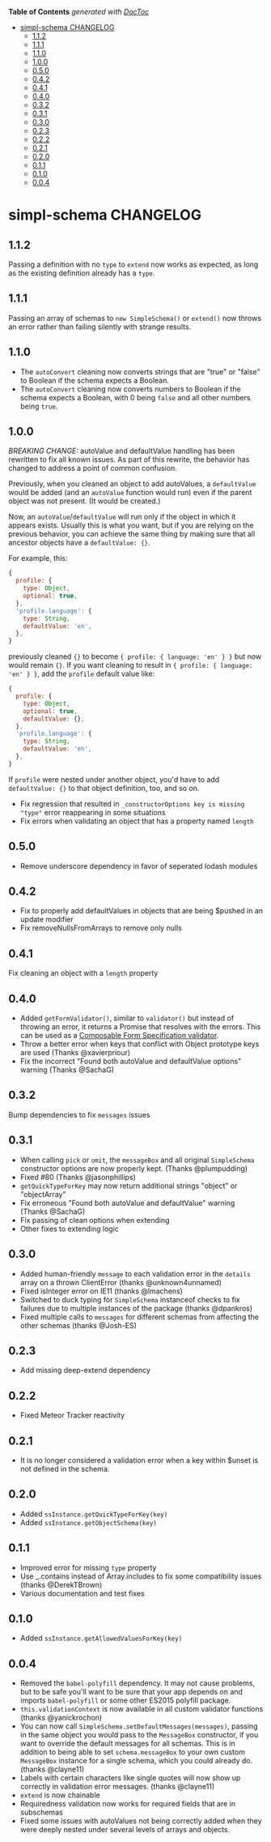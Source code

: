 <!-- START doctoc generated TOC please keep comment here to allow auto update -->
<!-- DON'T EDIT THIS SECTION, INSTEAD RE-RUN doctoc TO UPDATE -->
**Table of Contents**  *generated with [DocToc](https://github.com/thlorenz/doctoc)*

- [simpl-schema CHANGELOG](#simpl-schema-changelog)
  - [1.1.2](#112)
  - [1.1.1](#111)
  - [1.1.0](#110)
  - [1.0.0](#100)
  - [0.5.0](#050)
  - [0.4.2](#042)
  - [0.4.1](#041)
  - [0.4.0](#040)
  - [0.3.2](#032)
  - [0.3.1](#031)
  - [0.3.0](#030)
  - [0.2.3](#023)
  - [0.2.2](#022)
  - [0.2.1](#021)
  - [0.2.0](#020)
  - [0.1.1](#011)
  - [0.1.0](#010)
  - [0.0.4](#004)

<!-- END doctoc generated TOC please keep comment here to allow auto update -->

# simpl-schema CHANGELOG

## 1.1.2

Passing a definition with no `type` to `extend` now works as expected, as long as the existing definition already has a `type`.

## 1.1.1

Passing an array of schemas to `new SimpleSchema()` or `extend()` now throws an error rather than failing silently with strange results.

## 1.1.0

- The `autoConvert` cleaning now converts strings that are "true" or "false" to Boolean if the schema expects a Boolean.
- The `autoConvert` cleaning now converts numbers to Boolean if the schema expects a Boolean, with 0 being `false` and all other numbers being `true`.

## 1.0.0

*BREAKING CHANGE:* autoValue and defaultValue handling has been rewritten to fix all known issues. As part of this rewrite, the behavior has changed to address a point of common confusion.

Previously, when you cleaned an object to add autoValues, a `defaultValue` would be added (and an `autoValue` function would run) even if the parent object was not present. (It would be created.)

Now, an `autoValue`/`defaultValue` will run only if the object in which it appears exists. Usually this is what you want, but if you are relying on the previous behavior, you can achieve the same thing by making sure that all ancestor objects have a `defaultValue: {}`.

For example, this:

```js
{
  profile: {
    type: Object,
    optional: true,
  },
  'profile.language': {
    type: String,
    defaultValue: 'en',
  },
}
```

previously cleaned `{}` to become `{ profile: { language: 'en' } }` but now would remain `{}`. If you want cleaning to result in `{ profile: { language: 'en' } }`, add the `profile` default value like:

```js
{
  profile: {
    type: Object,
    optional: true,
    defaultValue: {},
  },
  'profile.language': {
    type: String,
    defaultValue: 'en',
  },
}
```

If `profile` were nested under another object, you'd have to add `defaultValue: {}` to that object definition, too, and so on.

- Fix regression that resulted in `_constructorOptions key is missing "type"` error reappearing in some situations
- Fix errors when validating an object that has a property named `length`

## 0.5.0

- Remove underscore dependency in favor of seperated lodash modules

## 0.4.2

- Fix to properly add defaultValues in objects that are being $pushed in an update modifier
- Fix removeNullsFromArrays to remove only nulls

## 0.4.1

Fix cleaning an object with a `length` property

## 0.4.0

- Added `getFormValidator()`, similar to `validator()` but instead of throwing an error, it returns a Promise that resolves with the errors. This can be used as a [Composable Form Specification validator](http://forms.dairystatedesigns.com/user/validation/).
- Throw a better error when keys that conflict with Object prototype keys are used (Thanks @xavierpriour)
- Fix the incorrect "Found both autoValue and defaultValue options" warning (Thanks @SachaG)

## 0.3.2

Bump dependencies to fix `messages` issues

## 0.3.1

- When calling `pick` or `omit`, the `messageBox` and all original `SimpleSchema` constructor options are now properly kept. (Thanks @plumpudding)
- Fixed #80 (Thanks @jasonphillips)
- `getQuickTypeForKey` may now return additional strings "object" or "objectArray"
- Fix erroneous "Found both autoValue and defaultValue" warning (Thanks @SachaG)
- Fix passing of clean options when extending
- Other fixes to extending logic

## 0.3.0

- Added human-friendly `message` to each validation error in the `details` array on a thrown ClientError (thanks @unknown4unnamed)
- Fixed isInteger error on IE11 (thanks @lmachens)
- Switched to duck typing for `SimpleSchema` instanceof checks to fix failures due to multiple instances of the package (thanks @dpankros)
- Fixed multiple calls to `messages` for different schemas from affecting the other schemas (thanks @Josh-ES)

## 0.2.3

- Add missing deep-extend dependency

## 0.2.2

- Fixed Meteor Tracker reactivity

## 0.2.1

- It is no longer considered a validation error when a key within $unset is not defined in the schema.

## 0.2.0

- Added `ssInstance.getQuickTypeForKey(key)`
- Added `ssInstance.getObjectSchema(key)`

## 0.1.1

- Improved error for missing `type` property
- Use _.contains instead of Array.includes to fix some compatibility issues (thanks @DerekTBrown)
- Various documentation and test fixes

## 0.1.0

- Added `ssInstance.getAllowedValuesForKey(key)`

## 0.0.4

- Removed the `babel-polyfill` dependency. It may not cause problems, but to be safe you'll want to be sure that your app depends on and imports `babel-polyfill` or some other ES2015 polyfill package.
- `this.validationContext` is now available in all custom validator functions (thanks @yanickrochon)
- You can now call `SimpleSchema.setDefaultMessages(messages)`, passing in the same object you would pass to the `MessageBox` constructor, if you want to override the default messages for all schemas. This is in addition to being able to set `schema.messageBox` to your own custom `MessageBox` instance for a single schema, which you could already do. (thanks @clayne11)
- Labels with certain characters like single quotes will now show up correctly in validation error messages. (thanks @clayne11)
- `extend` is now chainable
- Requiredness validation now works for required fields that are in subschemas
- Fixed some issues with autoValues not being correctly added when they were deeply nested under several levels of arrays and objects.
